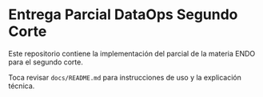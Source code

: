 # Entrega Parcial  DataOps Segundo Corte

Este repositorio contiene la implementación del parcial de la materia ENDO para el segundo corte.

Toca revisar `docs/README.md` para instrucciones de uso y la explicación técnica.
